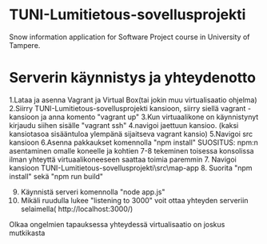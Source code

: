 # TUNI-Lumitietous-sovellusprojekti
Snow information application for Software Project course in University of Tampere.

# Serverin käynnistys ja yhteydenotto
1.Lataa ja asenna Vagrant ja Virtual Box(tai jokin muu virtualisaatio ohjelma)
2.Siirry TUNI-Lumitietous-sovellusprojekti kansioon, siirry siellä vagrant -kansioon ja anna komento "vagrant up"
3.Kun virtuaalikone on käynnistynyt kirjaudu siihen sisälle "vagrant ssh"
4.navigoi jaettuun kansioo. (kaksi kansiotasoa sisääntuloa ylempänä sijaitseva vagrant kansio)
5.Navigoi src kansioon
6.Asenna pakkaukset komennolla "npm install"
SUOSITUS: npm:n asentaminen omalle koneelle ja kohtien 7-8 tekeminen toisessa konsolissa ilman yhteyttä virtuaalikoneeseen saattaa toimia paremmin
7. Navigoi kansioon TUNI-Lumitietous-sovellusprojekti\src\map-app
8. Suorita "npm install" sekä "npm run build" 

9. Käynnistä serveri komennolla "node app.js"
10. Mikäli ruudulla lukee "listening to 3000" voit ottaa yhteyden serveriin selaimella( http://localhost:3000/)

Olkaa ongelmien tapauksessa yhteydessä virtualisaatio on joskus mutkikasta
